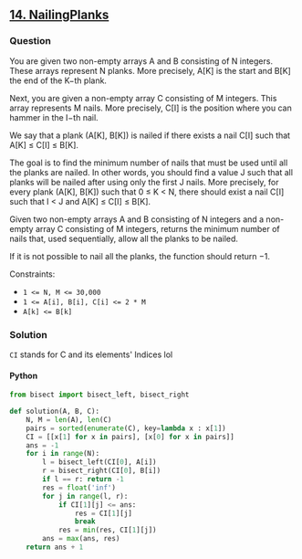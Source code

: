 ## **[14. NailingPlanks](https://app.codility.com/programmers/lessons/14-binary_search_algorithm/nailing_planks/)**

### Question
You are given two non-empty arrays A and B consisting of N integers. These arrays represent N planks. 
More precisely, A[K] is the start and B[K] the end of the K−th plank.

Next, you are given a non-empty array C consisting of M integers. This array represents M nails. 
More precisely, C[I] is the position where you can hammer in the I−th nail.

We say that a plank (A[K], B[K]) is nailed if there exists a nail C[I] such that A[K] ≤ C[I] ≤ B[K].

The goal is to find the minimum number of nails that must be used until all the planks are nailed. 
In other words, you should find a value J such that all planks will be nailed after using only the first J nails. 
More precisely, for every plank (A[K], B[K]) such that 0 ≤ K < N, 
there should exist a nail C[I] such that I < J and A[K] ≤ C[I] ≤ B[K].

Given two non-empty arrays A and B consisting of N integers and a non-empty array C consisting of M integers, 
returns the minimum number of nails that, used sequentially, allow all the planks to be nailed.

If it is not possible to nail all the planks, the function should return −1.

Constraints:
- `1 <= N, M <= 30,000`
- `1 <= A[i], B[i], C[i] <= 2 * M`
- `A[k] <= B[k]`

### Solution
`CI` stands for C and its elements' Indices lol

#### Python
```python
from bisect import bisect_left, bisect_right

def solution(A, B, C):
    N, M = len(A), len(C)
    pairs = sorted(enumerate(C), key=lambda x : x[1]) 
    CI = [[x[1] for x in pairs], [x[0] for x in pairs]]
    ans = -1
    for i in range(N):
        l = bisect_left(CI[0], A[i])
        r = bisect_right(CI[0], B[i])
        if l == r: return -1
        res = float('inf')
        for j in range(l, r):
            if CI[1][j] <= ans:
                res = CI[1][j]
                break
            res = min(res, CI[1][j])
        ans = max(ans, res)
    return ans + 1
```
